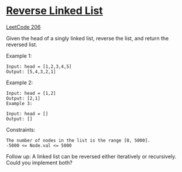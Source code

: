 # [Reverse Linked List](https://neetcode.io/problems/reverse-a-linked-list?list=neetcode150)

[LeetCode 206](https://leetcode.com/problems/reverse-linked-list/)


Given the head of a singly linked list, reverse the list, and return the reversed list.



Example 1:
```
Input: head = [1,2,3,4,5]
Output: [5,4,3,2,1]
```

Example 2:
```
Input: head = [1,2]
Output: [2,1]
Example 3:

Input: head = []
Output: []
```

Constraints:
```
The number of nodes in the list is the range [0, 5000].
-5000 <= Node.val <= 5000
```

Follow up: A linked list can be reversed either iteratively or recursively. Could you implement both?
